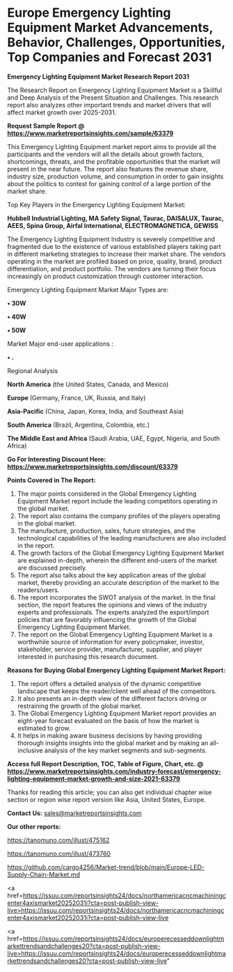  # Europe Emergency Lighting Equipment Market Advancements, Behavior, Challenges, Opportunities, Top Companies and Forecast 2031

<strong>Emergency Lighting Equipment Market Research Report 2031</strong>

The Research Report on Emergency Lighting Equipment Market is a Skillful and Deep Analysis of the Present Situation and Challenges. This research report also analyzes other important trends and market drivers that will affect market growth over 2025-2031.

<strong>Request Sample Report @ <a href=https://www.marketreportsinsights.com/sample/63379>https://www.marketreportsinsights.com/sample/63379</a></strong>

This Emergency Lighting Equipment market report aims to provide all the participants and the vendors will all the details about growth factors, shortcomings, threats, and the profitable opportunities that the market will present in the near future. The report also features the revenue share, industry size, production volume, and consumption in order to gain insights about the politics to contest for gaining control of a large portion of the market share.

Top Key Players in the Emergency Lighting Equipment Market:

<strong>Hubbell Industrial Lighting, MA Safety Signal, Taurac, DAISALUX, Taurac, AEES, Spina Group, Airfal International, ELECTROMAGNETICA, GEWISS</strong>

The Emergency Lighting Equipment Industry is severely competitive and fragmented due to the existence of various established players taking part in different marketing strategies to increase their market share. The vendors operating in the market are profiled based on price, quality, brand, product differentiation, and product portfolio. The vendors are turning their focus increasingly on product customization through customer interaction.

Emergency Lighting Equipment Market Major Types are:

<strong>• 30W

• 40W

• 50W</strong>

Market Major end-user applications :

<strong>• .</strong>

Regional Analysis

</u><strong><b>North America</b></strong> (the United States, Canada, and Mexico)

<strong><b>Europe </b></strong>(Germany, France, UK, Russia, and Italy)

<strong><b>Asia-Pacific</b></strong> (China, Japan, Korea, India, and Southeast Asia)

<strong><b>South America</b></strong> (Brazil, Argentina, Colombia, etc.)

<strong><b>The Middle East and Africa</b></strong> (Saudi Arabia, UAE, Egypt, Nigeria, and South Africa)

<strong>Go For Interesting Discount Here: <a href=https://www.marketreportsinsights.com/discount/63379>https://www.marketreportsinsights.com/discount/63379</a></strong>

<strong>Points Covered in The Report:</strong>
<ol>
  <li>The major points considered in the Global Emergency Lighting Equipment Market report include the leading competitors operating in the global market.</li>
  <li>The report also contains the company profiles of the players operating in the global market.</li>
  <li>The manufacture, production, sales, future strategies, and the technological capabilities of the leading manufacturers are also included in the report.</li>
  <li>The growth factors of the Global Emergency Lighting Equipment Market are explained in-depth, wherein the different end-users of the market are discussed precisely.</li>
  <li>The report also talks about the key application areas of the global market, thereby providing an accurate description of the market to the readers/users.</li>
  <li>The report incorporates the SWOT analysis of the market. In the final section, the report features the opinions and views of the industry experts and professionals. The experts analyzed the export/import policies that are favorably influencing the growth of the Global Emergency Lighting Equipment Market.</li>
  <li>The report on the Global Emergency Lighting Equipment Market is a worthwhile source of information for every policymaker, investor, stakeholder, service provider, manufacturer, supplier, and player interested in purchasing this research document.</li>
</ol>
<strong>Reasons for Buying Global Emergency Lighting Equipment Market Report:</strong>

<ol>
  <li>The report offers a detailed analysis of the dynamic competitive landscape that keeps the reader/client well ahead of the competitors.</li>
  <li>It also presents an in-depth view of the different factors driving or restraining the growth of the global market.</li>
  <li>The Global Emergency Lighting Equipment Market report provides an eight-year forecast evaluated on the basis of how the market is estimated to grow.</li>
  <li>It helps in making aware business decisions by having providing thorough insights insights into the global market and by making an all-inclusive analysis of the key market segments and sub-segments.</li>
</ol>
<strong>Access full Report Description, TOC, Table of Figure, Chart, etc. @ <a href=https://www.marketreportsinsights.com/industry-forecast/emergency-lighting-equipment-market-growth-and-size-2021-63379>https://www.marketreportsinsights.com/industry-forecast/emergency-lighting-equipment-market-growth-and-size-2021-63379</a></strong>


Thanks for reading this article; you can also get individual chapter wise section or region wise report version like Asia, United States, Europe.

<strong>Contact Us:</strong>
sales@marketreportsinsights.com

<strong>Our other reports:</strong>

<a href=https://tanomuno.com/illust/475162>https://tanomuno.com/illust/475162</a>

<a href=https://tanomuno.com/illust/473760>https://tanomuno.com/illust/473760</a>

<a href=https://github.com/cargo4256/Market-trend/blob/main/Europe-LED-Supply-Chain-Market.md>https://github.com/cargo4256/Market-trend/blob/main/Europe-LED-Supply-Chain-Market.md</a>

<a href=https://issuu.com/reportsinsights24/docs/northamericacncmachiningcenter4axismarket20252031i?cta=post-publish-view-live>https://issuu.com/reportsinsights24/docs/northamericacncmachiningcenter4axismarket20252031i?cta=post-publish-view-live</a>

<a href=https://issuu.com/reportsinsights24/docs/europerecesseddownlightmarkettrendsandchallenges20?cta=post-publish-view-live>https://issuu.com/reportsinsights24/docs/europerecesseddownlightmarkettrendsandchallenges20?cta=post-publish-view-live</a>"
